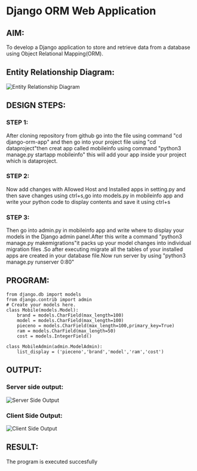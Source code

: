 # Django ORM Web Application

## AIM:
To develop a Django application to store and retrieve data from a database using Object Relational Mapping(ORM).

## Entity Relationship Diagram:

![Entity Relationship Diagram](./mobileinfo/EntityRelationDiagramMobile.png)

## DESIGN STEPS:

### STEP 1:
After cloning repository from github go into the file using command "cd django-orm-app" and then go into your project file using "cd dataproject"then creat app called mobileinfo using command "python3 manage.py startapp mobileinfo" this will add your app inside your project which is dataproject.

### STEP 2:
Now add changes with Allowed Host and Installed apps in setting.py and then save changes using ctrl+s,go into models.py in mobileinfo app and write your python code to display contents and save it using ctrl+s

### STEP 3:
Then go into admin.py in mobileinfo app and write where to display your models in the Django admin panel.After this write a command "python3 manage.py makemigrations"it packs up your model changes into individual migration files .So after executing migrate all the tables of your installed apps are created in your database file.Now run server by using "python3 manage.py runserver 0:80"

## PROGRAM:
```
from django.db import models
from django.contrib import admin
# Create your models here.
class Mobile(models.Model):
    brand = models.CharField(max_length=100)
    model = models.CharField(max_length=100)
    pieceno = models.CharField(max_length=100,primary_key=True)
    ram = models.CharField(max_length=50)
    cost = models.IntegerField()

class MobileAdmin(admin.ModelAdmin):
    list_display = ('pieceno','brand','model','ram','cost')

```

## OUTPUT:
### Server side output:
![Server Side Output](./mobileinfo/serveroutput2.png)

### Client Side Output:
![Client Side Output](./mobileinfo/clientoutput2.png)


## RESULT:
The program is executed succesfully
